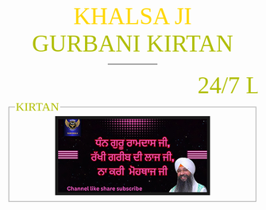 <!DOCTYPE html>
<html>
<head>
<title>
homepage
</title>
</head>
<body background="images/backround.jpeg">
<br>
<center><font size="10" face="boombox" color="gold">KHALSA JI</font><br>
<font size= "7" face="aargau" color="Bumblebee yellow">GURBANI KIRTAN</font>
<hr width="20%" size="5" color="Bumblebee yellow">
</center>
<marquee>
<font size= "7" face="aargau" color="Bumblebee yellow">24/7 LIVE | Dhan Guru Ramdas Ji | Bhai Gursharan Singh Ji Ludhiana Wale</font>
</marquee>
<fieldset>
<legend><font size= "5" face="aargau" color="Bumblebee yellow">KIRTAN</font></legend>
<center>
<A href="images/video/a.mp4"><img src="images/manu/a.jpeg" border="6"></A>
</center>
</fieldset>
</body>
</html>

